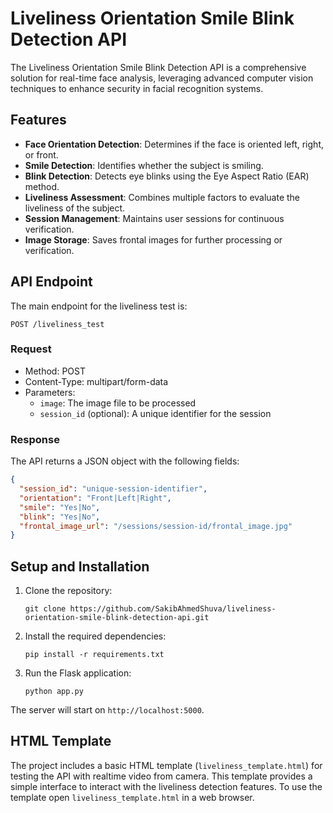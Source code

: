 # Liveliness Orientation Smile Blink Detection API

The Liveliness Orientation Smile Blink Detection API is a comprehensive solution for real-time face analysis, leveraging advanced computer vision techniques to enhance security in facial recognition systems.

## Features

- **Face Orientation Detection**: Determines if the face is oriented left, right, or front.
- **Smile Detection**: Identifies whether the subject is smiling.
- **Blink Detection**: Detects eye blinks using the Eye Aspect Ratio (EAR) method.
- **Liveliness Assessment**: Combines multiple factors to evaluate the liveliness of the subject.
- **Session Management**: Maintains user sessions for continuous verification.
- **Image Storage**: Saves frontal images for further processing or verification.

## API Endpoint

The main endpoint for the liveliness test is:

```
POST /liveliness_test
```

### Request

- Method: POST
- Content-Type: multipart/form-data
- Parameters:
  - `image`: The image file to be processed
  - `session_id` (optional): A unique identifier for the session

### Response

The API returns a JSON object with the following fields:

```json
{
  "session_id": "unique-session-identifier",
  "orientation": "Front|Left|Right",
  "smile": "Yes|No",
  "blink": "Yes|No",
  "frontal_image_url": "/sessions/session-id/frontal_image.jpg"
}
```

## Setup and Installation

1. Clone the repository:
   ```
   git clone https://github.com/SakibAhmedShuva/liveliness-orientation-smile-blink-detection-api.git
   ```

2. Install the required dependencies:
   ```
   pip install -r requirements.txt
   ```

3. Run the Flask application:
   ```
   python app.py
   ```

The server will start on `http://localhost:5000`.

## HTML Template

The project includes a basic HTML template (`liveliness_template.html`) for testing the API with realtime video from camera. This template provides a simple interface to interact with the liveliness detection features. To use the template open `liveliness_template.html` in a web browser.

